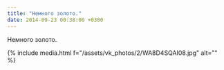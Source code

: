 ```yaml
---
title: "Немного золото."
date: 2014-09-23 00:38:00 +0300
---
```


Немного золото.

{% include media.html f="/assets/vk_photos/2/WA8D4SQAI08.jpg" alt="" %}
